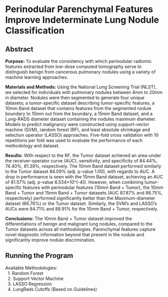 # Perinodular Parenchymal Features Improve Indeterminate Lung Nodule Classification
## Abstract
**Purpose:** To evaluate the consistency with which perinodular radiomic features extracted from low-dose computed tomography serve to distinguish benign from cancerous pulmonary nodules using a variety of machine learning approaches.

**Materials and Methods:** Using the National Lung Screening Trial (NLST), we selected for individuals with pulmonary nodules between 4mm to 20mm in diameter. Nodules were then segmented to generate four unique datasets; a tumor-specific dataset describing tumor-specific features, a 10mm Band dataset that contains features from the segmented nodule boundary to 10mm out from the boundary, a 15mm Band dataset, and a Lung-RADS diameter dataset containing the nodules maximum diameter. Models to predict malignancy were constructed using support-vector machine (SVM), random forest (RF), and least absolute shrinkage and selection operator (LASSO) approaches. Five-fold cross validation with 10 repetitions per fold was used to evaluate the performance of each methodology and dataset.

**Results:** With respect to the RF, the Tumor dataset achieved an area-under the receiver-operator curve (AUC), sensitivity, and specificity of 84.44%, 74.40%, 81.39%, respectively. The 10mm Band dataset performed similarly to the Tumor dataset 84.09% (adj. p-value 1.00), with regards to AUC. A drop in performance is seen with the 15mm Band dataset, achieving an AUC of 81.57% (adj. p-value 6.534×10^(-4)). However, when combining tumor-specific features with perinodular features (10mm Band + Tumor), the 10mm Band + Tumor and 15mm Band + Tumor datasets (AUC 87.87% and 86.75%, respectively) performed significantly better than the Maximum-diameter dataset (66.76%) or the Tumor dataset. Similarly, the SVM’s and LASSO’s AUCs were 84.71% and 88.91% for the 10mm Band + Tumor, respectively.

**Conclusions:** The 10mm Band + Tumor dataset improved the differentiations of benign and malignant lung nodules, compared to the Tumor datasets across all methodologies. Parenchymal features capture novel diagnostic information beyond that present in the nodule and significantly improve nodule discrimination.   

## Running the Program

Available Methodologies:  
&nbsp; 1. Random Forest  
&nbsp; 2. Support Vector Machine  
&nbsp; 3. LASSO Regression  
&nbsp; 4. LungRads Cutoffs (Based on Guidelines)  

